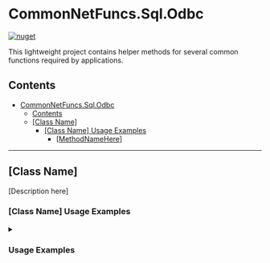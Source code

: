 # CommonNetFuncs.Sql.Odbc

[![nuget](https://img.shields.io/nuget/dt/CommonNetFuncs.Sql.Odbc)](https://www.nuget.org/packages/CommonNetFuncs.Sql.Odbc/)

This lightweight project contains helper methods for several common functions required by applications.

## Contents

- [CommonNetFuncs.Sql.Odbc](#commonnetfuncssqlodbc)
  - [Contents](#contents)
  - [\[Class Name\]](#class-name)
    - [\[Class Name\] Usage Examples](#class-name-usage-examples)
      - [\[MethodNameHere\]](#methodnamehere)

---

## [Class Name]

[Description here]

### [Class Name] Usage Examples

<details>
<summary><h3>Usage Examples</h3></summary>

#### [MethodNameHere]

[Method Description here]

```cs
//Code here
```

</details>
